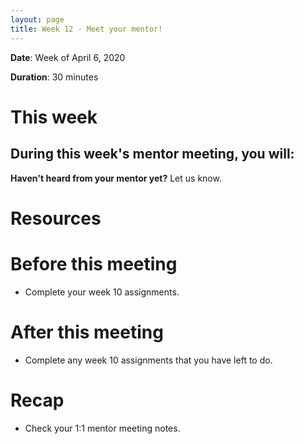 ```yaml
---
layout: page
title: Week 12 - Meet your mentor!
---
```


**Date**: Week of April 6, 2020

**Duration**: 30 minutes

# This week

During this week's mentor meeting, you will:
- 

**Haven't heard from your mentor yet?** Let us know.

# Resources

# Before this meeting

- Complete your week 10 assignments.

# After this meeting

- Complete any week 10 assignments that you have left to do.

# Recap

- Check your 1:1 mentor meeting notes.